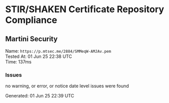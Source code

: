 # STIR/SHAKEN Certificate Repository Compliance

## Martini Security

Name: `https://p.mtsec.me/2884/SMMeqW-AMJAv.pem`\
Tested At: 01 Jun 25 22:38 UTC\
Time: 137ms

### Issues

no warning, or error, or notice date level issues were found

Generated: 01 Jun 25 22:39 UTC